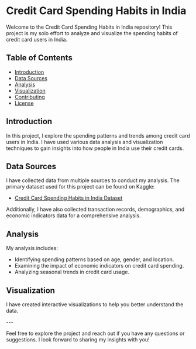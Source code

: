 # Credit Card Spending Habits in India

Welcome to the Credit Card Spending Habits in India repository! This project is my solo effort to analyze and visualize the spending habits of credit card users in India.

## Table of Contents

- [Introduction](#introduction)
- [Data Sources](#data-sources)
- [Analysis](#analysis)
- [Visualization](#visualization)
- [Contributing](#contributing)
- [License](#license)

## Introduction

In this project, I explore the spending patterns and trends among credit card users in India. I have used various data analysis and visualization techniques to gain insights into how people in India use their credit cards.

## Data Sources

I have collected data from multiple sources to conduct my analysis. The primary dataset used for this project can be found on Kaggle:

- [Credit Card Spending Habits in India Dataset](https://www.kaggle.com/datasets/thedevastator/analyzing-credit-card-spending-habits-in-india)

Additionally, I have also collected transaction records, demographics, and economic indicators data for a comprehensive analysis.

## Analysis

My analysis includes:

- Identifying spending patterns based on age, gender, and location.
- Examining the impact of economic indicators on credit card spending.
- Analyzing seasonal trends in credit card usage.

## Visualization

<p> I have created interactive visualizations to help you better understand the data. </p>
---

Feel free to explore the project and reach out if you have any questions or suggestions. I look forward to sharing my insights with you!
